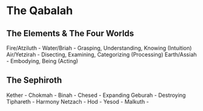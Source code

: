 # The Qabalah


## The Elements & The Four Worlds

Fire/Atziluth - 
Water/Briah - Grasping, Understanding, Knowing (Intuition)
Air/Yetzirah - Disecting, Examining, Categorizing (Processing)
Earth/Assiah - Embodying, Being (Acting)


## The Sephiroth

Kether - 
Chokmah - 
Binah - 
Chesed - Expanding
Geburah - Destroying
Tiphareth - Harmony
Netzach - 
Hod - 
Yesod - 
Malkuth - 